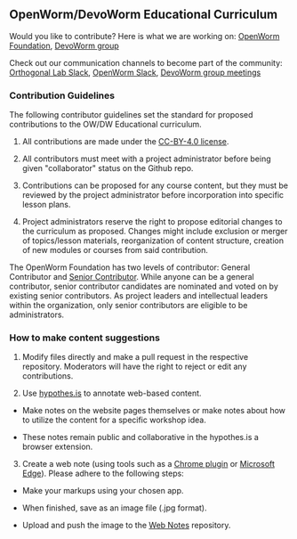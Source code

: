 ## OpenWorm/DevoWorm Educational Curriculum  

Would you like to contribute? Here is what we are working on: [OpenWorm Foundation](http://openworm.org/), [DevoWorm group](https://devoworm.weebly.com/)

Check out our communication channels to become part of the community: [Orthogonal Lab Slack](orthogonal-research.slack.com), [OpenWorm Slack](https://openworm.slack.com/), [DevoWorm group meetings](https://devoworm.weebly.com/schedulejoin.html)

### Contribution Guidelines 

The following contributor guidelines set the standard for proposed contributions to the OW/DW Educational curriculum.

1) All contributions are made under the [CC-BY-4.0 license](https://github.com/devoworm/OW-DW-Education/blob/master/CC-BY-SA-4.0%20License.md).  

2) All contributors must meet with a project administrator before being given "collaborator" status on the Github repo.

3) Contributions can be proposed for any course content, but they must be reviewed by the project administrator before incorporation into specific lesson plans.

4) Project administrators reserve the right to propose editorial changes to the curriculum as proposed. Changes might include exclusion or merger of topics/lesson materials, reorganization of content structure, creation of new modules or courses from said contribution.

The OpenWorm Foundation has two levels of contributor: General Contributor and [Senior Contributor](http://openworm.org/people). While anyone can be a general contributor, senior contributor candidates are nominated and voted on by existing senior contributors. As project leaders and intellectual leaders within the organization, only senior contributors are eligible to be administrators.   

### How to make content suggestions

1) Modify files directly and make a pull request in the respective repository. Moderators will have the right to reject or edit any contributions.

2) Use [hypothes.is](https://web.hypothes.is/) to annotate web-based content.

* Make notes on the website pages themselves or make notes about how to utilize the content for a specific workshop idea.

* These notes remain public and collaborative in the hypothes.is a browser extension.
   
3) Create a web note (using tools such as a [Chrome plugin](https://chrome.google.com/webstore/search/web%20notes?hl=en) or [Microsoft Edge](https://support.microsoft.com/en-us/help/4027048/microsoft-edge-add-notes-to-sites)). Please adhere to the following steps:   

* Make your markups using your chosen app.

* When finished, save as an image file (.jpg format).  

* Upload and push the image to the [Web Notes](https://github.com/devoworm/OW-DW-Education/tree/master/Web%20Notes) repository.
